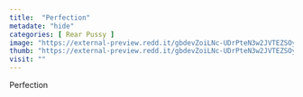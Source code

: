 ```yaml
---
title:  "Perfection"
metadate: "hide"
categories: [ Rear Pussy ]
image: "https://external-preview.redd.it/gbdevZoiLNc-UDrPteN3w2JVTEZSOyQASzQ_p_HPF-Y.jpg?auto=webp&s=d59997add52f8019c00008fb675de847deca6fee"
thumb: "https://external-preview.redd.it/gbdevZoiLNc-UDrPteN3w2JVTEZSOyQASzQ_p_HPF-Y.jpg?width=320&crop=smart&auto=webp&s=553269ced4260d57122ceba7309a6f3c8cef6670"
visit: ""
---
```

Perfection
